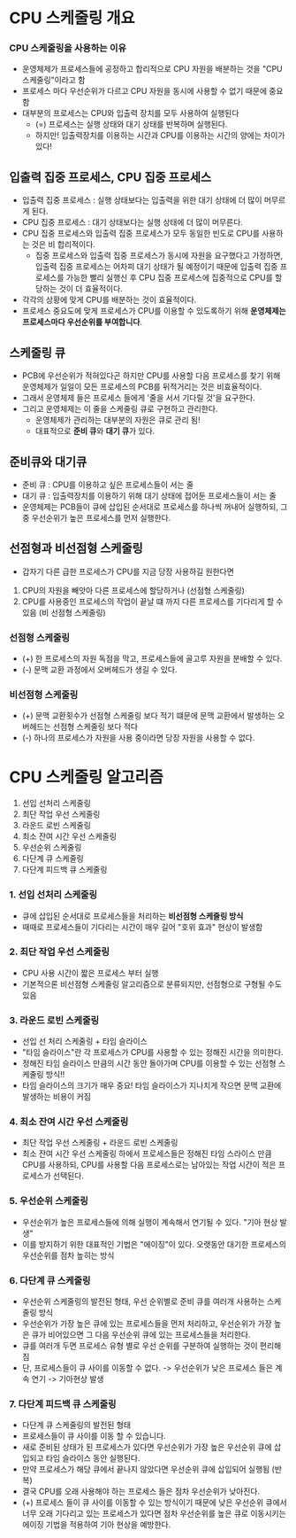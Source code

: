 # CPU 스케줄링 개요

### CPU 스케줄링을 사용하는 이유
- 운영체제가 프로세스들에 공정하고 합리적으로 CPU 자원을 배분하는 것을 "CPU 스케줄링"이라고 함
- 프로세스 마다 우선순위가 다르고 CPU 자원을 동시에 사용할 수 없기 때문에 중요함
- 대부분의 프로세스는 CPU와 입출력 장치를 모두 사용하여 실행된다
    - (=) 프로세스는 실행 상태와 대기 상태를 반복하며 실행된다.
    - 하지만! 입출력장치를 이용하는 시간과 CPU를 이용하는 시간의 양에는 차이가 있다!
    
## 입출력 집중 프로세스, CPU 집중 프로세스
- 입출력 집중 프로세스 : 실행 상태보다는 입출력을 위한 대기 상태에 더 많이 머무르게 된다.
- CPU 집중 프로세스 : 대기 상태보다는 실행 상태에 더 많이 머무른다.
- CPU 집중 프로세스와 입출력 집중 프로세스가 모두 동일한 빈도로 CPU를 사용하는 것은 비 합리적이다.
    - 집중 프로세스와 입출력 집중 프로세스가 동시에 자원을 요구했다고 가정하면, 입출력 집중 프로세스는 어차피 대기 상태가 될 예정이기 때문에 입출력 집중 프로세스를 가능한 빨리 실행신 후 CPU 집중 프로세스에 집중적으로 CPU를 할당하는 것이 더 효율적이다.
- 각각의 상황에 맞게 CPU를 배분하는 것이 효율적이다.
- 프로세스 중요도에 맞게 프로세스가 CPU를 이용할 수 있도록하기 위해 **운영체제는 프로세스마다 우선순위를 부여합니다**.

## 스케줄링 큐
- PCB에 우선순위가 적혀있다곤 하지만 CPU를 사용할 다음 프로세스를 찾기 위해 운영체제가 일일이 모든 프로세스의 PCB를 뒤적거리는 것은 비효율적이다.
- 그래서 운영체제 들은 프로세스 들에게 '줄을 서서 기다릴 것'을 요구한다.
- 그리고 운영체제는 이 줄을 스케줄링 큐로 구현하고 관리한다.
    - 운영체제가 관리하는 대부분의 자원은 큐로 관리 됨!
    - 대표적으로 **준비 큐**와 **대기 큐**가 있다.

## 준비큐와 대기큐
- 준비 큐 : CPU를 이용하고 싶은 프로세스들이 서는 줄
- 대기 큐 : 입출력장치를 이용하기 위해 대기 상태에 접어둔 프로세스들이 서는 줄
- 운영체제는 PCB들이 큐에 삽입된 순서대로 프로세스를 하나씩 꺼내어 실행하되, 그 중 우선순위가 높은 프로세스를 먼저 실행한다.

## 선점형과 비선점형 스케줄링
- 갑자기 다른 급한 프로세스가 CPU를 지금 당장 사용하길 원한다면
1. CPU의 자원을 빼앗아 다른 프로세스에 할당하거나 (선점형 스케줄링)
2. CPU를 사용중인 프로세스의 작업이 끝날 떄 까지 다른 프로세스를 기다리게 할 수 있음 (비 선점형 스케줄링)

### 선점형 스케줄링
- (+) 한 프로세스의 자원 독점을 막고, 프로세스들에 골고루 자원을 분배할 수 있다.
- (-) 문맥 교환 과정에서 오버헤드가 생길 수 있다.

### 비선점형 스케줄링
- (+) 문맥 교환횟수가 선점형 스케줄링 보다 적기 떄문에 문맥 교환에서 발생하는 오버헤드는 선점형 스케줄링 보다 적다
- (-) 하나의 프로세스가 자원을 사용 중이라면 당장 자원을 사용할 수 없다. 

# CPU 스케줄링 알고리즘
1. 선입 선처리 스케줄링
2. 최단 작업 우선 스케줄링
3. 라운드 로빈 스케줄링
4. 최소 잔여 시간 우선 스케줄링
5. 우선순위 스케줄링
6. 다단계 큐 스케줄링
7. 다단계 피드백 큐 스케줄링

### 1. 선입 선처리 스케줄링
- 큐에 삽입된 순서대로 프로세스들을 처리하는 **비선점형 스케줄링 방식**
- 때때로 프로세스들이 기다리는 시간이 매우 길어 "호위 효과" 현상이 발생함

### 2. 최단 작업 우선 스케줄링
- CPU 사용 시간이 짧은 프로세스 부터 실행
- 기본적으론 비선점형 스케줄링 알고리즘으로 분류되지만, 선점형으로 구형될 수도 있음

### 3. 라운드 로빈 스케줄링
- 선입 선 처리 스케줄링 + 타임 슬라이스
- "타임 슬라이스"란 각 프로세스가 CPU를 사용할 수 있는 정해진 시간을 의미한다.
- 정해진 타임 슬라이스 만큼의 시간 동안 돌아가며 CPU를 이용할 수 있는 선점형 스케줄링 방식!!
- 타임 슬라이스의 크기가 매우 중요! 타임 슬라이스가 지나치게 작으면 문맥 교환에 발생하는 비용이 커짐

### 4. 최소 잔여 시간 우선 스케줄링
- 최단 작업 우선 스케줄링 + 라운드 로빈 스케줄링
- 최소 잔여 시간 우선 스케줄링 하에서 프로세스들은 정해진 타임 스라이스 만큼 CPU를 사용하되, CPU를 사용할 다음 프로세스로는 남아있는 작업 시간이 적은 프로세스가 선택된다.

### 5. 우선순위 스케줄링
- 우선순위가 높은 프로세스들에 의해 실행이 계속해서 연기될 수 있다. "기아 현상 발생"
- 이를 방지하기 위한 대표적인 기법은 "에이징"이 있다. 오랫동안 대기한 프로세스의 우선순위를 점차 높히는 방식

### 6. 다단계 큐 스케줄링
- 우선순위 스케줄링의 발전된 형태, 우선 순위별로 준비 큐를 여러개 사용하는 스케줄링 방식
- 우선순위가 가장 높은 큐에 있는 프로세스들을 먼저 처리하고, 우선순위가 가장 높은 큐가 비어있으면 그 다음 우선순위 큐에 있는 프로세스들을 처리한다.
- 큐를 여러개 두면 프로세스 유형 별로 우선 순위를 구분하여 실행하는 것이 편리해짐
- 단, 프로세스들이 큐 사이를 이동할 수 없다. -> 우선순위가 낮은 프로세스 들은 계속 연기 -> 기아현상 발생

### 7. 다단계 피드백 큐 스케줄링
- 다단계 큐 스케줄링의 발전된 형태 
- 프로세스들이 큐 사이를 이동 할 수 있습니다.
- 새로 준비된 상태가 된 프로세스가 있다면 우선순위가 가장 높은 우선순위 큐에 삽입되고 타임 슬라이스 동안 실행된다.
- 만약 프로세스가 해당 큐에서 끝나지 않았다면 우선순위 큐에 삽입되어 실행됨 (반복)
- 결국 CPU를 오래 사용해야 하는 프로세스 들은 점차 우선순위가 낮아진다.
- (+) 프로세스 들이 큐 사이를 이동할 수 있는 방식이기 때문에 낮은 우선순위 큐에서 너무 오래 기다리고 있는 프로세스가 있다면 점차 우선순위를 높은 큐로 이동시키는 에이징 기법을 적용하여 기아 현상을 예방한다.
